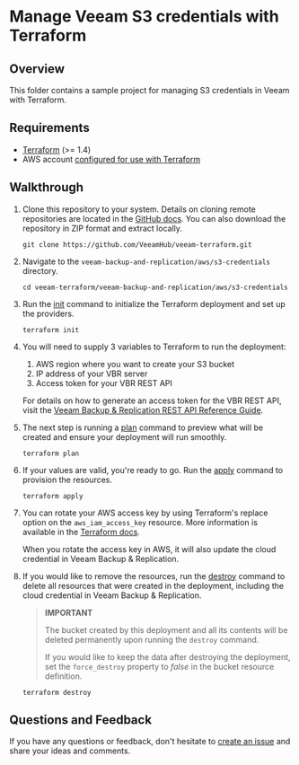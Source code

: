# Manage Veeam S3 credentials with Terraform

## Overview

This folder contains a sample project for managing S3 credentials in Veeam with Terraform.

## Requirements

- [Terraform](https://www.terraform.io/downloads) (>= 1.4)
- AWS account [configured for use with Terraform](https://registry.terraform.io/providers/hashicorp/aws/latest/docs#authentication-and-configuration)

## Walkthrough

1) Clone this repository to your system. Details on cloning remote repositories are located in the [GitHub docs](https://docs.github.com/en/get-started/getting-started-with-git/about-remote-repositories). You can also download the repository in ZIP format and extract locally.

   ```shell
   git clone https://github.com/VeeamHub/veeam-terraform.git
   ```

1) Navigate to the `veeam-backup-and-replication/aws/s3-credentials` directory.

   ```shell
   cd veeam-terraform/veeam-backup-and-replication/aws/s3-credentials
   ```

1) Run the [init](https://www.terraform.io/cli/commands/init) command to initialize the Terraform deployment and set up the providers.

   ```shell
   terraform init
   ```

1) You will need to supply 3 variables to Terraform to run the deployment:

   1) AWS region where you want to create your S3 bucket
   1) IP address of your VBR server
   1) Access token for your VBR REST API

   For details on how to generate an access token for the VBR REST API, visit the [Veeam Backup & Replication REST API Reference Guide](https://helpcenter.veeam.com/docs/backup/vbr_rest/requesting_authorization.html).

1) The next step is running a [plan](https://www.terraform.io/cli/commands/plan) command to preview what will be created and ensure your deployment will run smoothly.

   ```shell
   terraform plan
   ```

1) If your values are valid, you're ready to go. Run the [apply](https://www.terraform.io/cli/commands/apply) command to provision the resources.

   ```shell
   terraform apply
   ```

1) You can rotate your AWS access key by using Terraform's replace option on the `aws_iam_access_key` resource. More information is available in the [Terraform docs](https://developer.hashicorp.com/terraform/cli/commands/plan#replace-address).

   When you rotate the access key in AWS, it will also update the cloud credential in Veeam Backup & Replication.

1) If you would like to remove the resources, run the [destroy](https://www.terraform.io/cli/commands/destroy) command to delete all resources that were created in the deployment, including the cloud credential in Veeam Backup & Replication.

   > **IMPORTANT**
   >
   > The bucket created by this deployment and all its contents will be deleted permanently upon running the `destroy` command.
   >
   > If you would like to keep the data after destroying the deployment, set the `force_destroy` property to _false_ in the bucket resource definition.

   ```shell
   terraform destroy
   ```

## Questions and Feedback

If you have any questions or feedback, don't hesitate to [create an issue](https://github.com/VeeamHub/veeam-terraform/issues/new/choose) and share your ideas and comments.
